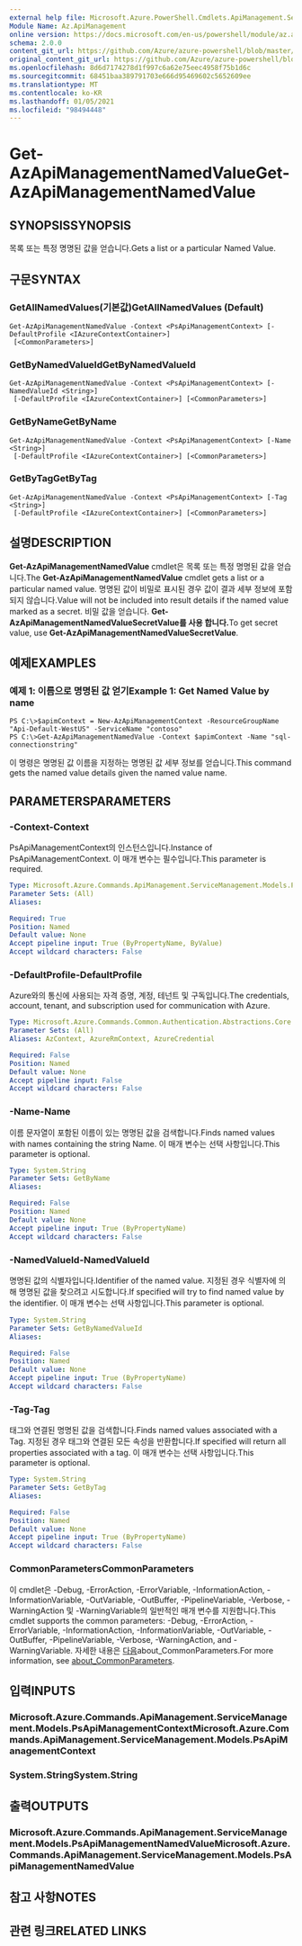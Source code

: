 ```yaml
---
external help file: Microsoft.Azure.PowerShell.Cmdlets.ApiManagement.ServiceManagement.dll-Help.xml
Module Name: Az.ApiManagement
online version: https://docs.microsoft.com/en-us/powershell/module/az.apimanagement/get-azapimanagementnamedvalue
schema: 2.0.0
content_git_url: https://github.com/Azure/azure-powershell/blob/master/src/ApiManagement/ApiManagement/help/Get-AzApiManagementNamedValue.md
original_content_git_url: https://github.com/Azure/azure-powershell/blob/master/src/ApiManagement/ApiManagement/help/Get-AzApiManagementNamedValue.md
ms.openlocfilehash: 8d6d7174278d1f997c6a62e75eec4958f75b1d6c
ms.sourcegitcommit: 68451baa389791703e666d95469602c5652609ee
ms.translationtype: MT
ms.contentlocale: ko-KR
ms.lasthandoff: 01/05/2021
ms.locfileid: "98494448"
---
```

# <span data-ttu-id="a1f70-101">Get-AzApiManagementNamedValue</span><span class="sxs-lookup"><span data-stu-id="a1f70-101">Get-AzApiManagementNamedValue</span></span>

## <span data-ttu-id="a1f70-102">SYNOPSIS</span><span class="sxs-lookup"><span data-stu-id="a1f70-102">SYNOPSIS</span></span>
<span data-ttu-id="a1f70-103">목록 또는 특정 명명된 값을 얻습니다.</span><span class="sxs-lookup"><span data-stu-id="a1f70-103">Gets a list or a particular Named Value.</span></span>

## <span data-ttu-id="a1f70-104">구문</span><span class="sxs-lookup"><span data-stu-id="a1f70-104">SYNTAX</span></span>

### <span data-ttu-id="a1f70-105">GetAllNamedValues(기본값)</span><span class="sxs-lookup"><span data-stu-id="a1f70-105">GetAllNamedValues (Default)</span></span>
```
Get-AzApiManagementNamedValue -Context <PsApiManagementContext> [-DefaultProfile <IAzureContextContainer>]
 [<CommonParameters>]
```

### <span data-ttu-id="a1f70-106">GetByNamedValueId</span><span class="sxs-lookup"><span data-stu-id="a1f70-106">GetByNamedValueId</span></span>
```
Get-AzApiManagementNamedValue -Context <PsApiManagementContext> [-NamedValueId <String>]
 [-DefaultProfile <IAzureContextContainer>] [<CommonParameters>]
```

### <span data-ttu-id="a1f70-107">GetByName</span><span class="sxs-lookup"><span data-stu-id="a1f70-107">GetByName</span></span>
```
Get-AzApiManagementNamedValue -Context <PsApiManagementContext> [-Name <String>]
 [-DefaultProfile <IAzureContextContainer>] [<CommonParameters>]
```

### <span data-ttu-id="a1f70-108">GetByTag</span><span class="sxs-lookup"><span data-stu-id="a1f70-108">GetByTag</span></span>
```
Get-AzApiManagementNamedValue -Context <PsApiManagementContext> [-Tag <String>]
 [-DefaultProfile <IAzureContextContainer>] [<CommonParameters>]
```

## <span data-ttu-id="a1f70-109">설명</span><span class="sxs-lookup"><span data-stu-id="a1f70-109">DESCRIPTION</span></span>
<span data-ttu-id="a1f70-110">**Get-AzApiManagementNamedValue** cmdlet은 목록 또는 특정 명명된 값을 얻습니다.</span><span class="sxs-lookup"><span data-stu-id="a1f70-110">The **Get-AzApiManagementNamedValue** cmdlet gets a list or a particular named value.</span></span>
<span data-ttu-id="a1f70-111">명명된 값이 비밀로 표시된 경우 값이 결과 세부 정보에 포함되지 않습니다.</span><span class="sxs-lookup"><span data-stu-id="a1f70-111">Value will not be included into result details if the named value marked as a secret.</span></span> <span data-ttu-id="a1f70-112">비밀 값을 얻습니다. **Get-AzApiManagementNamedValueSecretValue를 사용 합니다.**</span><span class="sxs-lookup"><span data-stu-id="a1f70-112">To get secret value, use **Get-AzApiManagementNamedValueSecretValue**.</span></span>

## <span data-ttu-id="a1f70-113">예제</span><span class="sxs-lookup"><span data-stu-id="a1f70-113">EXAMPLES</span></span>

### <span data-ttu-id="a1f70-114">예제 1: 이름으로 명명된 값 얻기</span><span class="sxs-lookup"><span data-stu-id="a1f70-114">Example 1: Get Named Value by name</span></span>
```
PS C:\>$apimContext = New-AzApiManagementContext -ResourceGroupName "Api-Default-WestUS" -ServiceName "contoso"
PS C:\>Get-AzApiManagementNamedValue -Context $apimContext -Name "sql-connectionstring"
```

<span data-ttu-id="a1f70-115">이 명령은 명명된 값 이름을 지정하는 명명된 값 세부 정보를 얻습니다.</span><span class="sxs-lookup"><span data-stu-id="a1f70-115">This command gets the named value details given the named value name.</span></span>

## <span data-ttu-id="a1f70-116">PARAMETERS</span><span class="sxs-lookup"><span data-stu-id="a1f70-116">PARAMETERS</span></span>

### <span data-ttu-id="a1f70-117">-Context</span><span class="sxs-lookup"><span data-stu-id="a1f70-117">-Context</span></span>
<span data-ttu-id="a1f70-118">PsApiManagementContext의 인스턴스입니다.</span><span class="sxs-lookup"><span data-stu-id="a1f70-118">Instance of PsApiManagementContext.</span></span>
<span data-ttu-id="a1f70-119">이 매개 변수는 필수입니다.</span><span class="sxs-lookup"><span data-stu-id="a1f70-119">This parameter is required.</span></span>

```yaml
Type: Microsoft.Azure.Commands.ApiManagement.ServiceManagement.Models.PsApiManagementContext
Parameter Sets: (All)
Aliases:

Required: True
Position: Named
Default value: None
Accept pipeline input: True (ByPropertyName, ByValue)
Accept wildcard characters: False
```

### <span data-ttu-id="a1f70-120">-DefaultProfile</span><span class="sxs-lookup"><span data-stu-id="a1f70-120">-DefaultProfile</span></span>
<span data-ttu-id="a1f70-121">Azure와의 통신에 사용되는 자격 증명, 계정, 테넌트 및 구독입니다.</span><span class="sxs-lookup"><span data-stu-id="a1f70-121">The credentials, account, tenant, and subscription used for communication with Azure.</span></span>

```yaml
Type: Microsoft.Azure.Commands.Common.Authentication.Abstractions.Core.IAzureContextContainer
Parameter Sets: (All)
Aliases: AzContext, AzureRmContext, AzureCredential

Required: False
Position: Named
Default value: None
Accept pipeline input: False
Accept wildcard characters: False
```

### <span data-ttu-id="a1f70-122">-Name</span><span class="sxs-lookup"><span data-stu-id="a1f70-122">-Name</span></span>
<span data-ttu-id="a1f70-123">이름 문자열이 포함된 이름이 있는 명명된 값을 검색합니다.</span><span class="sxs-lookup"><span data-stu-id="a1f70-123">Finds named values with names containing the string Name.</span></span>
<span data-ttu-id="a1f70-124">이 매개 변수는 선택 사항입니다.</span><span class="sxs-lookup"><span data-stu-id="a1f70-124">This parameter is optional.</span></span>

```yaml
Type: System.String
Parameter Sets: GetByName
Aliases:

Required: False
Position: Named
Default value: None
Accept pipeline input: True (ByPropertyName)
Accept wildcard characters: False
```

### <span data-ttu-id="a1f70-125">-NamedValueId</span><span class="sxs-lookup"><span data-stu-id="a1f70-125">-NamedValueId</span></span>
<span data-ttu-id="a1f70-126">명명된 값의 식별자입니다.</span><span class="sxs-lookup"><span data-stu-id="a1f70-126">Identifier of the named value.</span></span>
<span data-ttu-id="a1f70-127">지정된 경우 식별자에 의해 명명된 값을 찾으려고 시도합니다.</span><span class="sxs-lookup"><span data-stu-id="a1f70-127">If specified will try to find named value by the identifier.</span></span>
<span data-ttu-id="a1f70-128">이 매개 변수는 선택 사항입니다.</span><span class="sxs-lookup"><span data-stu-id="a1f70-128">This parameter is optional.</span></span>

```yaml
Type: System.String
Parameter Sets: GetByNamedValueId
Aliases:

Required: False
Position: Named
Default value: None
Accept pipeline input: True (ByPropertyName)
Accept wildcard characters: False
```

### <span data-ttu-id="a1f70-129">-Tag</span><span class="sxs-lookup"><span data-stu-id="a1f70-129">-Tag</span></span>
<span data-ttu-id="a1f70-130">태그와 연결된 명명된 값을 검색합니다.</span><span class="sxs-lookup"><span data-stu-id="a1f70-130">Finds named values associated with a Tag.</span></span>
<span data-ttu-id="a1f70-131">지정된 경우 태그와 연결된 모든 속성을 반환합니다.</span><span class="sxs-lookup"><span data-stu-id="a1f70-131">If specified will return all properties associated with a tag.</span></span>
<span data-ttu-id="a1f70-132">이 매개 변수는 선택 사항입니다.</span><span class="sxs-lookup"><span data-stu-id="a1f70-132">This parameter is optional.</span></span>

```yaml
Type: System.String
Parameter Sets: GetByTag
Aliases:

Required: False
Position: Named
Default value: None
Accept pipeline input: True (ByPropertyName)
Accept wildcard characters: False
```

### <span data-ttu-id="a1f70-133">CommonParameters</span><span class="sxs-lookup"><span data-stu-id="a1f70-133">CommonParameters</span></span>
<span data-ttu-id="a1f70-134">이 cmdlet은 -Debug, -ErrorAction, -ErrorVariable, -InformationAction, -InformationVariable, -OutVariable, -OutBuffer, -PipelineVariable, -Verbose, -WarningAction 및 -WarningVariable의 일반적인 매개 변수를 지원합니다.</span><span class="sxs-lookup"><span data-stu-id="a1f70-134">This cmdlet supports the common parameters: -Debug, -ErrorAction, -ErrorVariable, -InformationAction, -InformationVariable, -OutVariable, -OutBuffer, -PipelineVariable, -Verbose, -WarningAction, and -WarningVariable.</span></span> <span data-ttu-id="a1f70-135">자세한 내용은 [다음](http://go.microsoft.com/fwlink/?LinkID=113216)about_CommonParameters.</span><span class="sxs-lookup"><span data-stu-id="a1f70-135">For more information, see [about_CommonParameters](http://go.microsoft.com/fwlink/?LinkID=113216).</span></span>

## <span data-ttu-id="a1f70-136">입력</span><span class="sxs-lookup"><span data-stu-id="a1f70-136">INPUTS</span></span>

### <span data-ttu-id="a1f70-137">Microsoft.Azure.Commands.ApiManagement.ServiceManagement.Models.PsApiManagementContext</span><span class="sxs-lookup"><span data-stu-id="a1f70-137">Microsoft.Azure.Commands.ApiManagement.ServiceManagement.Models.PsApiManagementContext</span></span>

### <span data-ttu-id="a1f70-138">System.String</span><span class="sxs-lookup"><span data-stu-id="a1f70-138">System.String</span></span>

## <span data-ttu-id="a1f70-139">출력</span><span class="sxs-lookup"><span data-stu-id="a1f70-139">OUTPUTS</span></span>

### <span data-ttu-id="a1f70-140">Microsoft.Azure.Commands.ApiManagement.ServiceManagement.Models.PsApiManagementNamedValue</span><span class="sxs-lookup"><span data-stu-id="a1f70-140">Microsoft.Azure.Commands.ApiManagement.ServiceManagement.Models.PsApiManagementNamedValue</span></span>

## <span data-ttu-id="a1f70-141">참고 사항</span><span class="sxs-lookup"><span data-stu-id="a1f70-141">NOTES</span></span>

## <span data-ttu-id="a1f70-142">관련 링크</span><span class="sxs-lookup"><span data-stu-id="a1f70-142">RELATED LINKS</span></span>
